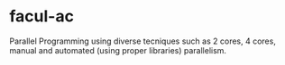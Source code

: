 # facul-ac
Parallel Programming using diverse tecniques such as 2 cores, 4 cores, manual and automated (using proper libraries) parallelism.
